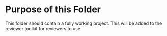 # Purpose of this Folder

This folder should contain a fully working project. This will be added to the reviewer toolkit for reviewers to use.
